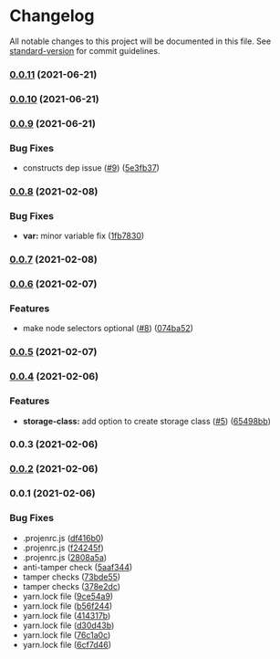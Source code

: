 # Changelog

All notable changes to this project will be documented in this file. See [standard-version](https://github.com/conventional-changelog/standard-version) for commit guidelines.

### [0.0.11](https://github.com/opencdk8s/cdk8s-mongo-sts/compare/v0.0.10...v0.0.11) (2021-06-21)

### [0.0.10](https://github.com/opencdk8s/cdk8s-mongo-sts/compare/v0.0.9...v0.0.10) (2021-06-21)

### [0.0.9](https://github.com/opencdk8s/cdk8s-mongo-sts/compare/v0.0.8...v0.0.9) (2021-06-21)


### Bug Fixes

* constructs dep issue ([#9](https://github.com/opencdk8s/cdk8s-mongo-sts/issues/9)) ([5e3fb37](https://github.com/opencdk8s/cdk8s-mongo-sts/commit/5e3fb374119a25bc8ff981a0d614fd91515abdb1))

### [0.0.8](https://github.com/Hunter-Thompson/cdk8s-mongo-sts/compare/v0.0.7...v0.0.8) (2021-02-08)


### Bug Fixes

* **var:** minor variable fix ([1fb7830](https://github.com/Hunter-Thompson/cdk8s-mongo-sts/commit/1fb783038b559074946c00eaecc20ab0dc7fd202))

### [0.0.7](https://github.com/Hunter-Thompson/cdk8s-mongo-sts/compare/v0.0.6...v0.0.7) (2021-02-08)

### [0.0.6](https://github.com/Hunter-Thompson/cdk8s-mongo-sts/compare/v0.0.5...v0.0.6) (2021-02-07)


### Features

* make node selectors optional ([#8](https://github.com/Hunter-Thompson/cdk8s-mongo-sts/issues/8)) ([074ba52](https://github.com/Hunter-Thompson/cdk8s-mongo-sts/commit/074ba527a8582eb16f10ce9eca67127a6f066fc7))

### [0.0.5](https://github.com/Hunter-Thompson/cdk8s-mongo-sts/compare/v0.0.4...v0.0.5) (2021-02-07)

### [0.0.4](https://github.com/Hunter-Thompson/cdk8s-mongo-sts/compare/v0.0.3...v0.0.4) (2021-02-06)


### Features

* **storage-class:** add option to create storage class ([#5](https://github.com/Hunter-Thompson/cdk8s-mongo-sts/issues/5)) ([65498bb](https://github.com/Hunter-Thompson/cdk8s-mongo-sts/commit/65498bbf53ee96b78c296b974eb2e73a123b9308))

### 0.0.3 (2021-02-06)

### [0.0.2](https://github.com/Hunter-Thompson/cdk8s-mongo-sts/compare/v0.0.1...v0.0.2) (2021-02-06)

### 0.0.1 (2021-02-06)


### Bug Fixes

* .projenrc.js ([df416b0](https://github.com/Hunter-Thompson/cdk8s-mongo-sts/commit/df416b0410f4c8d77adb4bad36168f30fb7b0297))
* .projenrc.js ([f24245f](https://github.com/Hunter-Thompson/cdk8s-mongo-sts/commit/f24245f2a47fdef58841ab93075aa63f37643c58))
* .projenrc.js ([2808a5a](https://github.com/Hunter-Thompson/cdk8s-mongo-sts/commit/2808a5a9e0e80eb338301f5e7d84b83130090e12))
* anti-tamper check ([5aaf344](https://github.com/Hunter-Thompson/cdk8s-mongo-sts/commit/5aaf3446b8e72d9ccbdc05ba4995d102b05564c0))
* tamper checks ([73bde55](https://github.com/Hunter-Thompson/cdk8s-mongo-sts/commit/73bde55c820ba71c15f35b0e0af7d9c0b5c1f968))
* tamper checks ([378e2dc](https://github.com/Hunter-Thompson/cdk8s-mongo-sts/commit/378e2dc808114454758dcedff75de89c28150252))
* yarn.lock file ([9ce54a9](https://github.com/Hunter-Thompson/cdk8s-mongo-sts/commit/9ce54a902d73c489f1608286e645d2828ff0e764))
* yarn.lock file ([b56f244](https://github.com/Hunter-Thompson/cdk8s-mongo-sts/commit/b56f24446144de310920e52f3bbb5313ee3e3532))
* yarn.lock file ([414317b](https://github.com/Hunter-Thompson/cdk8s-mongo-sts/commit/414317b81e0452861521576fa283fb1c65b41bd7))
* yarn.lock file ([d30d43b](https://github.com/Hunter-Thompson/cdk8s-mongo-sts/commit/d30d43b3867b033681d0d025cc6abcbe7cfa6ff5))
* yarn.lock file ([76c1a0c](https://github.com/Hunter-Thompson/cdk8s-mongo-sts/commit/76c1a0cf8a64a87fd0f319b5ea9ca4fe14983b66))
* yarn.lock file ([6cf7d46](https://github.com/Hunter-Thompson/cdk8s-mongo-sts/commit/6cf7d46efc0fc83c42ff1489deeceeebcef6f2cc))
